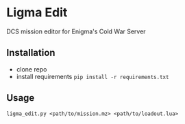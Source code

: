 # Ligma Edit
DCS mission editor for Enigma's Cold War Server

## Installation
- clone repo
- install requirements `pip install -r requirements.txt`
## Usage
`ligma_edit.py <path/to/mission.mz> <path/to/loadout.lua>`

